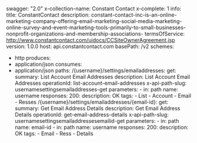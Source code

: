 swagger: "2.0"
x-collection-name: Constant Contact
x-complete: 1
info:
  title: ConstantContact
  description: constant-contact-inc-is-an-online-marketing-company-offering-email-marketing-social-media-marketing-online-survey-and-event-marketing-tools-primarily-to-small-businesses-nonprofit-organizations-and-membership-associations-
  termsOfService: http://www.constantcontact.com/uidocs/CCSiteOwnerAgreement.jsp
  version: 1.0.0
host: api.constantcontact.com
basePath: /v2
schemes:
- http
produces:
- application/json
consumes:
- application/json
paths:
  /{username}/settings/emailaddresses:
    get:
      summary: List Account Email Addresses
      description: List Account Email Addresses
      operationId: list-account-email-addresses
      x-api-path-slug: usernamesettingsemailaddresses-get
      parameters:
      - in: path
        name: username
      responses:
        200:
          description: OK
      tags:
      - List
      - Account
      - Email
      - Resses
  /{username}/settings/emailaddresses/{email-id}:
    get:
      summary: Get Email Address Details
      description: Get Email Address Details
      operationId: get-email-address-details
      x-api-path-slug: usernamesettingsemailaddressesemailid-get
      parameters:
      - in: path
        name: email-id
      - in: path
        name: username
      responses:
        200:
          description: OK
      tags:
      - Email
      - Ress
      - Details